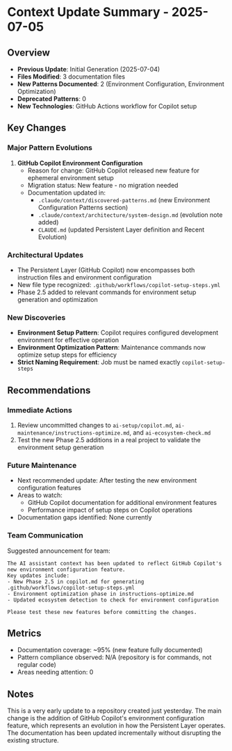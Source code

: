 # Context Update Summary - 2025-07-05

## Overview
- **Previous Update**: Initial Generation (2025-07-04)
- **Files Modified**: 3 documentation files
- **New Patterns Documented**: 2 (Environment Configuration, Environment Optimization)
- **Deprecated Patterns**: 0
- **New Technologies**: GitHub Actions workflow for Copilot setup

## Key Changes

### Major Pattern Evolutions
1. **GitHub Copilot Environment Configuration**
   - Reason for change: GitHub Copilot released new feature for ephemeral environment setup
   - Migration status: New feature - no migration needed
   - Documentation updated in: 
     - `.claude/context/discovered-patterns.md` (new Environment Configuration Patterns section)
     - `.claude/context/architecture/system-design.md` (evolution note added)
     - `CLAUDE.md` (updated Persistent Layer definition and Recent Evolution)

### Architectural Updates
- The Persistent Layer (GitHub Copilot) now encompasses both instruction files and environment configuration
- New file type recognized: `.github/workflows/copilot-setup-steps.yml`
- Phase 2.5 added to relevant commands for environment setup generation and optimization

### New Discoveries
- **Environment Setup Pattern**: Copilot requires configured development environment for effective operation
- **Environment Optimization Pattern**: Maintenance commands now optimize setup steps for efficiency
- **Strict Naming Requirement**: Job must be named exactly `copilot-setup-steps`

## Recommendations

### Immediate Actions
1. Review uncommitted changes to `ai-setup/copilot.md`, `ai-maintenance/instructions-optimize.md`, and `ai-ecosystem-check.md`
2. Test the new Phase 2.5 additions in a real project to validate the environment setup generation

### Future Maintenance
- Next recommended update: After testing the new environment configuration features
- Areas to watch: 
  - GitHub Copilot documentation for additional environment features
  - Performance impact of setup steps on Copilot operations
- Documentation gaps identified: None currently

### Team Communication
Suggested announcement for team:
```
The AI assistant context has been updated to reflect GitHub Copilot's new environment configuration feature.
Key updates include:
- New Phase 2.5 in copilot.md for generating .github/workflows/copilot-setup-steps.yml
- Environment optimization phase in instructions-optimize.md
- Updated ecosystem detection to check for environment configuration

Please test these new features before committing the changes.
```

## Metrics
- Documentation coverage: ~95% (new feature fully documented)
- Pattern compliance observed: N/A (repository is for commands, not regular code)
- Areas needing attention: 0

## Notes
This is a very early update to a repository created just yesterday. The main change is the addition of GitHub Copilot's environment configuration feature, which represents an evolution in how the Persistent Layer operates. The documentation has been updated incrementally without disrupting the existing structure.